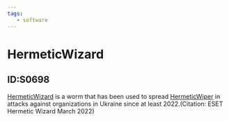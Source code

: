 ```yaml
---
tags:
   - software
---
```

# HermeticWizard
## ID:S0698
[HermeticWizard](/mitre/software/S0698) is a worm that has been used to spread [HermeticWiper](/mitre/software/S0697) in attacks against organizations in Ukraine since at least 2022.(Citation: ESET Hermetic Wizard March 2022)
